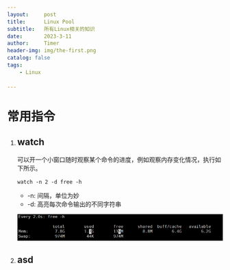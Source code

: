 ```yaml
---
layout:     post
title:      Linux Pool
subtitle:   所有Linux相关的知识
date:       2023-3-11
author:     Timer
header-img: img/the-first.png
catalog: false
tags:
    - Linux

---
```


# 常用指令

1. ## watch

   可以开一个小窗口随时观察某个命令的进度，例如观察内存变化情况，执行如下所示。

   ```shell
   watch -n 2 -d free -h
   ```

   - -n: 间隔，单位为妙
   - -d:  高亮每次命令输出的不同字符串

   ![image-20230311222833121](https://raw.githubusercontent.com/TimerIzaya/TimerBlogPic/master/image-20230311222833121.png)

2. ## asd
